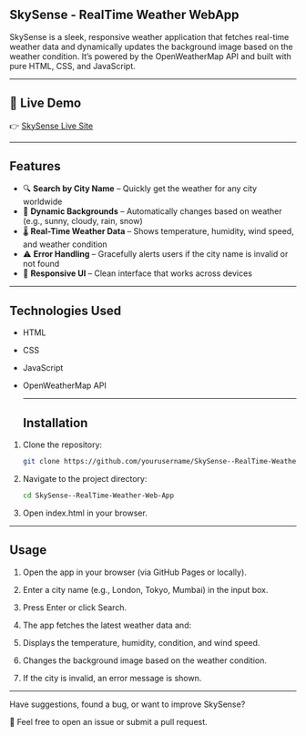 ## SkySense - RealTime Weather WebApp

SkySense is a sleek, responsive weather application that fetches real-time weather data and dynamically updates the background image based on the weather condition. It’s powered by the OpenWeatherMap API and built with pure HTML, CSS, and JavaScript.

---

## 🔗 Live Demo

👉 [SkySense Live Site](https://tushikamahipada.github.io/Weatherly/)

---

## Features

- 🔍 **Search by City Name** – Quickly get the weather for any city worldwide  
- 🎨 **Dynamic Backgrounds** – Automatically changes based on weather (e.g., sunny, cloudy, rain, snow)  
- 🌡️ **Real-Time Weather Data** – Shows temperature, humidity, wind speed, and weather condition  
- ⚠️ **Error Handling** – Gracefully alerts users if the city name is invalid or not found  
- 📱 **Responsive UI** – Clean interface that works across devices

---

## Technologies Used

- HTML
- CSS
- JavaScript
- OpenWeatherMap API

  ---

  ## Installation

1. Clone the repository:

   ```bash
   git clone https://github.com/yourusername/SkySense--RealTime-Weather-Web-App.git

2. Navigate to the project directory:

   ```bash
   cd SkySense--RealTime-Weather-Web-App
   
4. Open index.html in your browser.

---

## Usage

1. Open the app in your browser (via GitHub Pages or locally).

2. Enter a city name (e.g., London, Tokyo, Mumbai) in the input box.

3. Press Enter or click Search.

4. The app fetches the latest weather data and:

5. Displays the temperature, humidity, condition, and wind speed.

6. Changes the background image based on the weather condition.

7. If the city is invalid, an error message is shown.

---

Have suggestions, found a bug, or want to improve SkySense?

💬 Feel free to open an issue or submit a pull request.
